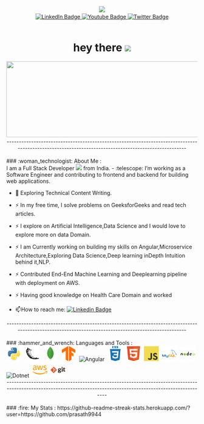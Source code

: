
<div id="header" align="center">
  <img src="https://media.giphy.com/media/M9gbBd9nbDrOTu1Mqx/giphy.gif" width="100"/>
  <div id="badges">
  <a href="[your-linkedin-URL](https://www.linkedin.com/in/prasath-k-084a46204/)">
    <img src="https://img.shields.io/badge/LinkedIn-blue?style=for-the-badge&logo=linkedin&logoColor=white" alt="LinkedIn Badge"width="100" height="40"/>
  </a>
  <a href="https://medium.com/@prasathks20">
    <img src="https://media4.giphy.com/media/Wq8i42KPEkv73G9Y4p/giphy.gif?cid=ecf05e47zmg5xgqou5dfqgonbeibetgmd1r992e5z9d2ufeg&ep=v1_gifs_search&rid=giphy.gif&ct=g" alt="Youtube Badge"width="100" height="40"/>
  </a>
  <a href="https://github.com/prasath9944?tab=repositories">
    <img src="https://i.giphy.com/media/kH6CqYiquZawmU1HI6/giphy.webp" alt="Twitter Badge" width="100" height="40"/>
  </a>
</div>
  <img src="https://komarev.com/ghpvc/?username=your-github-username&style=flat-square&color=blue" alt=""/>
  <h1>
  hey there
  <img src="https://media.giphy.com/media/hvRJCLFzcasrR4ia7z/giphy.gif" width="30px"/>
</h1>
</div>
<div align="center">
  <img src="https://media.giphy.com/media/dWesBcTLavkZuG35MI/giphy.gif" width="600" height="200"/>
</div>
<div align="center">
---------------------------------------------------------------------------------------------------------------------------------------------------
</div>
<br>
### :woman_technologist: About Me :

<br>
<div>
  I am a Full Stack Developer <img src="https://media.giphy.com/media/WUlplcMpOCEmTGBtBW/giphy.gif" width="30"> from India.
  - :telescope: I’m working as a Software Engineer and contributing to frontend and backend for building web applications.

- :seedling: Exploring Technical Content Writing.

- :zap: In my free time, I solve problems on GeeksforGeeks and read tech articles.
- :zap: I explore on Artificial Intelligence,Data Science and I would love to explore more on data Domain.
- :zap: I am Currently working on building my skills on Angular,Microservice Architecture,Exploring Data Science,Deep learning inDepth Intuition behind it,NLP.
- :zap: Contributed End-End Machine Learning and Deeplearning pipeline with deployment on AWS.
- :zap: Having good knowledge on Health Care Domain and worked

- :mailbox:How to reach me: [![Linkedin Badge](https://www.linkedin.com/in/prasath-k-084a46204/)](https://www.linkedin.com/in/prasath-k-084a46204/)
</div>
<div align="center">
---------------------------------------------------------------------------------------------------------------------------------------------------
</div>
<br>
### :hammer_and_wrench: Languages and Tools :
<div>
  <img src="https://raw.githubusercontent.com/devicons/devicon/master/icons/python/python-original.svg" title="Python" alt="Python" width="40" height="40"/>&nbsp;
  <img src="https://raw.githubusercontent.com/devicons/devicon/master/icons/flask/flask-original.svg" title="Flask" alt="Flask" width="40" height="40"/>&nbsp;
  <img src="https://raw.githubusercontent.com/devicons/devicon/master/icons/mongodb/mongodb-original.svg" title="Mongodb" alt="Mongodb" width="40" height="40"/>&nbsp;
  <img src="https://raw.githubusercontent.com/devicons/devicon/master/icons/tensorflow/tensorflow-original.svg" title="Tensorflow" alt="Tensorflow" width="40" height="40"/>&nbsp;
  <img src="https://angular.io/assets/images/logos/angular/angular.svg" title="Angular" alt="Angular" width="40" height="40"/>&nbsp;
  <img src="https://github.com/devicons/devicon/blob/master/icons/css3/css3-plain-wordmark.svg"  title="CSS3" alt="CSS" width="40" height="40"/>&nbsp;
  <img src="https://github.com/devicons/devicon/blob/master/icons/html5/html5-original.svg" title="HTML5" alt="HTML" width="40" height="40"/>&nbsp;
  <img src="https://github.com/devicons/devicon/blob/master/icons/javascript/javascript-original.svg" title="JavaScript" alt="JavaScript" width="40" height="40"/>&nbsp;
  <img src="https://github.com/devicons/devicon/blob/master/icons/mysql/mysql-original-wordmark.svg" title="MySQL"  alt="MySQL" width="40" height="40"/>&nbsp;
  <img src="https://github.com/devicons/devicon/blob/master/icons/nodejs/nodejs-original-wordmark.svg" title="NodeJS" alt="NodeJS" width="40" height="40"/>&nbsp;
  <img src="hhttps://raw.githubusercontent.com/devicons/devicon/master/icons/dot-net/dot-net-original.svg" title="Dotnet" alt="Dotnet" width="40" height="40"/>&nbsp;
  <img src="https://github.com/devicons/devicon/blob/master/icons/amazonwebservices/amazonwebservices-plain-wordmark.svg" title="AWS" alt="AWS" width="40" height="40"/>&nbsp;
  <img src="https://github.com/devicons/devicon/blob/master/icons/git/git-original-wordmark.svg" title="Git" **alt="Git" width="40" height="40"/>
</div>
<div align="center">
  ----------------------------------------------------------------------------------------------------------------------------------------------------------------
</div>
<br>
### :fire: My Stats :
https://github-readme-streak-stats.herokuapp.com/?user=https://github.com/prasath9944

